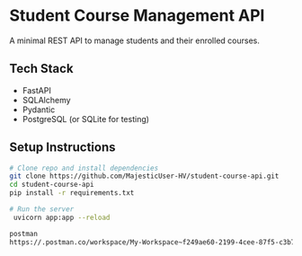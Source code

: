 # Student Course Management API

A minimal REST API to manage students and their enrolled courses.

## Tech Stack
- FastAPI
- SQLAlchemy
- Pydantic
- PostgreSQL (or SQLite for testing)

## Setup Instructions

```bash
# Clone repo and install dependencies
git clone https://github.com/MajesticUser-HV/student-course-api.git
cd student-course-api
pip install -r requirements.txt

# Run the server
 uvicorn app:app --reload

postman
https://.postman.co/workspace/My-Workspace~f249ae60-2199-4cee-87f5-c3b79d0c4061/collection/41855320-0a9d0a78-4fb4-479c-9472-11e74d50b847?action=share&creator=41855320&active-environment=41855320-2b81f7b6-1823-4cbf-9c42-336d1316121a
